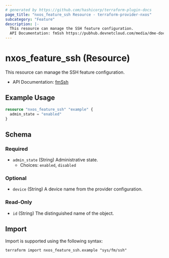 ```yaml
---
# generated by https://github.com/hashicorp/terraform-plugin-docs
page_title: "nxos_feature_ssh Resource - terraform-provider-nxos"
subcategory: "Feature"
description: |-
  This resource can manage the SSH feature configuration.
  API Documentation: fmSsh https://pubhub.devnetcloud.com/media/dme-docs-10-2-2/docs/Feature%20Management/fm:Ssh/
---
```


# nxos_feature_ssh (Resource)

This resource can manage the SSH feature configuration.

- API Documentation: [fmSsh](https://pubhub.devnetcloud.com/media/dme-docs-10-2-2/docs/Feature%20Management/fm:Ssh/)

## Example Usage

```terraform
resource "nxos_feature_ssh" "example" {
  admin_state = "enabled"
}
```

<!-- schema generated by tfplugindocs -->
## Schema

### Required

- `admin_state` (String) Administrative state.
  - Choices: `enabled`, `disabled`

### Optional

- `device` (String) A device name from the provider configuration.

### Read-Only

- `id` (String) The distinguished name of the object.

## Import

Import is supported using the following syntax:

```shell
terraform import nxos_feature_ssh.example "sys/fm/ssh"
```
